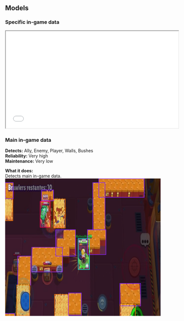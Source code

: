 
## Models

### Specific in-game data
<iframe width="560" height="315" src="images/models/model_showcase.mp4"></iframe>

### Main in-game data
**Detects:** Ally, Enemy, Player, Walls, Bushes <br>
**Reliability:** Very high<br>
**Maintenance:** Very low

**What it does:**<br>
Detects main in-game data. 
<img src="images/models/main_model.PNG">
